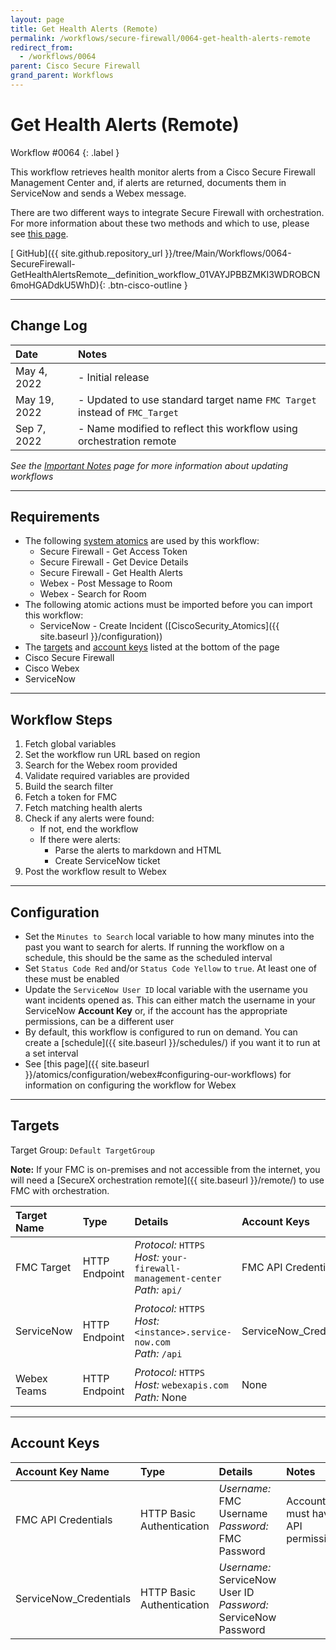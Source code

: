 ```yaml
---
layout: page
title: Get Health Alerts (Remote)
permalink: /workflows/secure-firewall/0064-get-health-alerts-remote
redirect_from:
  - /workflows/0064
parent: Cisco Secure Firewall
grand_parent: Workflows
---
```


# Get Health Alerts (Remote)
<div markdown="1">
Workflow #0064
{: .label }
</div>

This workflow retrieves health monitor alerts from a Cisco Secure Firewall Management Center and, if alerts are returned, documents them in ServiceNow and sends a Webex message.

<div class="cisco-alert cisco-alert-info"><i class="fa fa-info-circle mr-1 cisco-icon-info"></i> There are two different ways to integrate Secure Firewall with orchestration. For more information about these two methods and which to use, please see <a href="{{ site.baseurl }}/workflows/secure-firewall/api-types">this page</a>.</div>

[<i class="fab fa-github"></i> GitHub]({{ site.github.repository_url }}/tree/Main/Workflows/0064-SecureFirewall-GetHealthAlertsRemote__definition_workflow_01VAYJPBBZMKI3WDROBCN6moHGADdkU5WhD){: .btn-cisco-outline }

---

## Change Log

| Date | Notes |
|:-----|:------|
| May 4, 2022 | - Initial release |
| May 19, 2022 | - Updated to use standard target name `FMC Target` instead of `FMC_Target` |
| Sep 7, 2022 | - Name modified to reflect this workflow using orchestration remote |

_See the [Important Notes](/sxo-05-security-workflows/notes) page for more information about updating workflows_

---

## Requirements
* The following [system atomics](/sxo-05-security-workflows/atomics/system) are used by this workflow:
	* Secure Firewall - Get Access Token
	* Secure Firewall - Get Device Details
	* Secure Firewall - Get Health Alerts
	* Webex - Post Message to Room
	* Webex - Search for Room
* The following atomic actions must be imported before you can import this workflow:
	* ServiceNow - Create Incident ([CiscoSecurity_Atomics]({{ site.baseurl }}/configuration))
* The [targets](#targets) and [account keys](#account-keys) listed at the bottom of the page
* Cisco Secure Firewall
* Cisco Webex
* ServiceNow

---

## Workflow Steps
1. Fetch global variables
1. Set the workflow run URL based on region
1. Search for the Webex room provided
1. Validate required variables are provided
1. Build the search filter
1. Fetch a token for FMC
1. Fetch matching health alerts
1. Check if any alerts were found:
	* If not, end the workflow
	* If there were alerts:
		* Parse the alerts to markdown and HTML
		* Create ServiceNow ticket
1. Post the workflow result to Webex

---

## Configuration

* Set the `Minutes to Search` local variable to how many minutes into the past you want to search for alerts. If running the workflow on a schedule, this should be the same as the scheduled interval
* Set `Status Code Red` and/or `Status Code Yellow` to `true`. At least one of these must be enabled
* Update the `ServiceNow User ID` local variable with the username you want incidents opened as. This can either match the username in your ServiceNow **Account Key** or, if the account has the appropriate permissions, can be a different user
* By default, this workflow is configured to run on demand. You can create a [schedule]({{ site.baseurl }}/schedules/) if you want it to run at a set interval
* See [this page]({{ site.baseurl }}/atomics/configuration/webex#configuring-our-workflows) for information on configuring the workflow for Webex

---

## Targets
Target Group: `Default TargetGroup`

**Note:** If your FMC is on-premises and not accessible from the internet, you will need a [SecureX orchestration remote]({{ site.baseurl }}/remote/) to use FMC with orchestration.

| Target Name | Type | Details | Account Keys | Notes |
|:------------|:-----|:--------|:-------------|:------|
| FMC Target | HTTP Endpoint | _Protocol:_ `HTTPS`<br />_Host:_ `your-firewall-management-center`<br />_Path:_ `api/` | FMC API Credentials | |
| ServiceNow | HTTP Endpoint | _Protocol:_ `HTTPS`<br />_Host:_ `<instance>.service-now.com`<br />_Path:_ `/api` | ServiceNow_Credentials | Be sure to use your instance URL |
| Webex Teams | HTTP Endpoint | _Protocol:_ `HTTPS`<br />_Host:_ `webexapis.com`<br />_Path:_ None | None | |

---

## Account Keys

| Account Key Name | Type | Details | Notes |
|:-----------------|:-----|:--------|:------|
| FMC API Credentials | HTTP Basic Authentication | _Username:_ FMC Username<br />_Password:_ FMC Password | Account must have API permissions |
| ServiceNow_Credentials | HTTP Basic Authentication | _Username:_ ServiceNow User ID<br />_Password:_ ServiceNow Password | |
